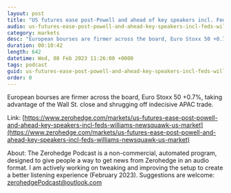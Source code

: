 ```yaml
---
layout: post
title: "US futures ease post-Powell and ahead of key speakers incl. Fed's Williams - Newsquawk US Market Open"
audio: us-futures-ease-post-powell-and-ahead-key-speakers-incl-feds-williams-newsquawk-us-market-0
category: markets
desc: "European bourses are firmer across the board, Euro Stoxx 50 +0.7%, taking advantage of the Wall St. close and shrugging off indecisive APAC trade."
duration: 00:10:42
length: 642
datetime: Wed, 08 Feb 2023 11:26:00 +0000
tags: podcast
guid: us-futures-ease-post-powell-and-ahead-key-speakers-incl-feds-williams-newsquawk-us-market-0
order: 0
---
```

European bourses are firmer across the board, Euro Stoxx 50 +0.7%, taking advantage of the Wall St. close and shrugging off indecisive APAC trade.

Link: [https://www.zerohedge.com/markets/us-futures-ease-post-powell-and-ahead-key-speakers-incl-feds-williams-newsquawk-us-market](https://www.zerohedge.com/markets/us-futures-ease-post-powell-and-ahead-key-speakers-incl-feds-williams-newsquawk-us-market)

About: The Zerohedge Podcast is a non-commercial, automated program, designed to give people a way to get news from Zerohedge in an audio format.  I am actively working on tweaking and improving the setup to create a better listening experience (February 2023).  Suggestions are welcome: [zerohedgePodcast@outlook.com](mailto:zerohedgePodcast@outlook.com)